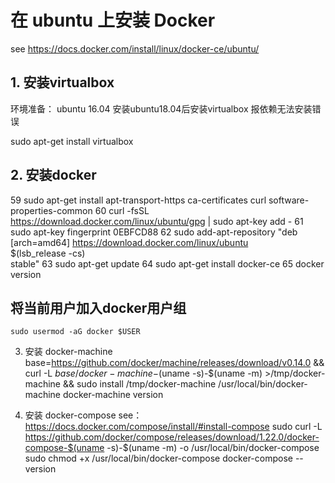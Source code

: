 # 在 ubuntu 上安装 Docker 
see https://docs.docker.com/install/linux/docker-ce/ubuntu/
## 1. 安装virtualbox
环境准备： ubuntu 16.04
安装ubuntu18.04后安装virtualbox 报依赖无法安装错误

sudo apt-get install virtualbox
## 2. 安装docker
   59  sudo apt-get install     apt-transport-https     ca-certificates     curl     software-properties-common
   60  curl -fsSL https://download.docker.com/linux/ubuntu/gpg | sudo apt-key add -
   61  sudo apt-key fingerprint 0EBFCD88
   62  sudo add-apt-repository    "deb [arch=amd64] https://download.docker.com/linux/ubuntu \
   $(lsb_release -cs) \
   stable"
   63  sudo apt-get update
   64  sudo apt-get install docker-ce
   65  docker version

## 将当前用户加入docker用户组
`sudo usermod -aG docker $USER`

3. 安装 docker-machine
base=https://github.com/docker/machine/releases/download/v0.14.0 &&
  curl -L $base/docker-machine-$(uname -s)-$(uname -m) >/tmp/docker-machine &&
  sudo install /tmp/docker-machine /usr/local/bin/docker-machine
docker-machine version

4. 安装 docker-compose
see： https://docs.docker.com/compose/install/#install-compose
sudo curl -L https://github.com/docker/compose/releases/download/1.22.0/docker-compose-$(uname -s)-$(uname -m) -o /usr/local/bin/docker-compose
sudo chmod +x /usr/local/bin/docker-compose
docker-compose --version